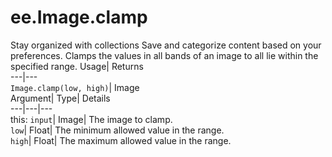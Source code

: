  
#  ee.Image.clamp 
Stay organized with collections  Save and categorize content based on your preferences. 
Clamps the values in all bands of an image to all lie within the specified range. Usage| Returns  
---|---  
`Image.clamp(low, high)`| Image  
Argument| Type| Details  
---|---|---  
this: `input`| Image| The image to clamp.  
`low`| Float| The minimum allowed value in the range.  
`high`| Float| The maximum allowed value in the range.  
